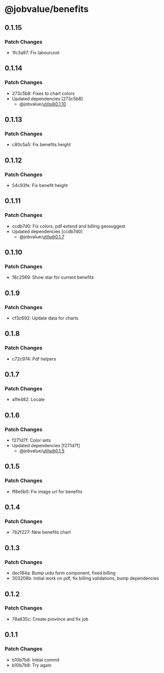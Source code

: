 # @jobvalue/benefits

## 0.1.15

### Patch Changes

- 1fc3a97: Fix labourcost

## 0.1.14

### Patch Changes

- 273c5b8: Fixes to chart colors
- Updated dependencies [273c5b8]
  - @jobvalue/utils@0.1.10

## 0.1.13

### Patch Changes

- c80c5a5: Fix benefits height

## 0.1.12

### Patch Changes

- 54c93fe: Fix benefit height

## 0.1.11

### Patch Changes

- ccdb7d0: Fix colors, pdf extend and billing geosuggest
- Updated dependencies [ccdb7d0]
  - @jobvalue/utils@0.1.7

## 0.1.10

### Patch Changes

- 18c2569: Show star for current benefits

## 0.1.9

### Patch Changes

- cf3c692: Update data for charts

## 0.1.8

### Patch Changes

- c72c974: Pdf helpers

## 0.1.7

### Patch Changes

- a1fe482: Locale

## 0.1.6

### Patch Changes

- f271d7f: Color sets
- Updated dependencies [f271d7f]
  - @jobvalue/utils@0.1.5

## 0.1.5

### Patch Changes

- ff8e5b0: Fix image url for benefits

## 0.1.4

### Patch Changes

- 7b2f227: New benefits chart

## 0.1.3

### Patch Changes

- dec184a: Bump uidu form component, fixed billing
- 303208b: Initial work on pdf, fix billing validations, bump dependencies

## 0.1.2

### Patch Changes

- 78a835c: Create province and fix job

## 0.1.1

### Patch Changes

- b10b7b8: Initial commit
- b10b7b8: Try again
